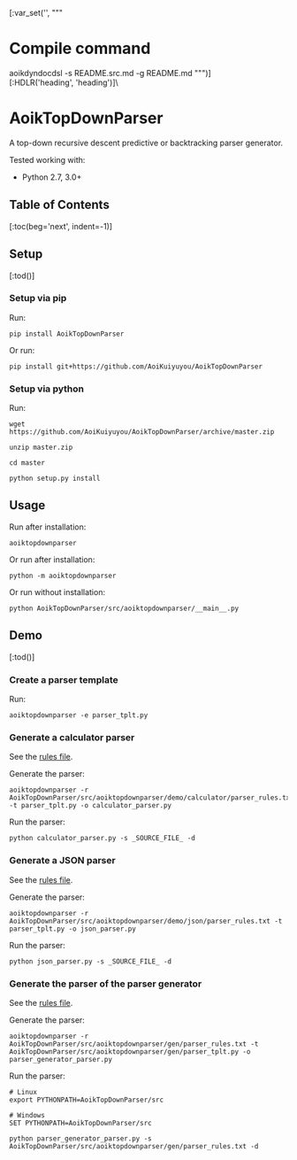 [:var_set('', """
# Compile command
aoikdyndocdsl -s README.src.md -g README.md
""")]\
[:HDLR('heading', 'heading')]\
# AoikTopDownParser
A top-down recursive descent predictive or backtracking parser generator.

Tested working with:
- Python 2.7, 3.0+

## Table of Contents
[:toc(beg='next', indent=-1)]

## Setup
[:tod()]

### Setup via pip
Run:
```
pip install AoikTopDownParser
```
Or run:
```
pip install git+https://github.com/AoiKuiyuyou/AoikTopDownParser
```

### Setup via python
Run:
```
wget https://github.com/AoiKuiyuyou/AoikTopDownParser/archive/master.zip

unzip master.zip

cd master

python setup.py install
```

## Usage
Run after installation:
```
aoiktopdownparser
```
Or run after installation:
```
python -m aoiktopdownparser
```
Or run without installation:
```
python AoikTopDownParser/src/aoiktopdownparser/__main__.py
```

## Demo
[:tod()]

### Create a parser template
Run:
```
aoiktopdownparser -e parser_tplt.py
```

### Generate a calculator parser
See the [rules file](/src/aoiktopdownparser/demo/calculator/parser_rules.txt).

Generate the parser:
```
aoiktopdownparser -r AoikTopDownParser/src/aoiktopdownparser/demo/calculator/parser_rules.txt -t parser_tplt.py -o calculator_parser.py
```

Run the parser:
```
python calculator_parser.py -s _SOURCE_FILE_ -d
```

### Generate a JSON parser
See the [rules file](/src/aoiktopdownparser/demo/json/parser_rules.txt).

Generate the parser:
```
aoiktopdownparser -r AoikTopDownParser/src/aoiktopdownparser/demo/json/parser_rules.txt -t parser_tplt.py -o json_parser.py
```

Run the parser:
```
python json_parser.py -s _SOURCE_FILE_ -d
```

### Generate the parser of the parser generator
See the [rules file](/src/aoiktopdownparser/gen/parser_rules.txt).

Generate the parser:
```
aoiktopdownparser -r AoikTopDownParser/src/aoiktopdownparser/gen/parser_rules.txt -t AoikTopDownParser/src/aoiktopdownparser/gen/parser_tplt.py -o parser_generator_parser.py
```

Run the parser:
```
# Linux
export PYTHONPATH=AoikTopDownParser/src

# Windows
SET PYTHONPATH=AoikTopDownParser/src

python parser_generator_parser.py -s AoikTopDownParser/src/aoiktopdownparser/gen/parser_rules.txt -d
```
